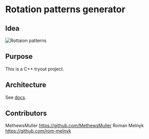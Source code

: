 # Rotation patterns generator

## Idea

![Rottaion patterns](https://www.researchgate.net/profile/Yuan_Zhou38/publication/263052983/figure/fig5/AS:614210174197789@1523450525885/Scanning-patterns-of-the-counter-rotating-wedges-The-angular-frequency-ratio-and-the.png?fbclid=IwAR24_D-bMvEtDp-YQB1SDY4BYmA374VtX-M8HVwxldt6JvWCu96hac9CBgU)

## Purpose

This is a C++ tryout project.

## Architecture

See [docs](./docs/README.md).

## Contributors

MethewsMuller <https://github.com/MethewsMuller>
Roman Melnyk <https://github.com/rom-melnyk>
